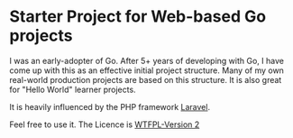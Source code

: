 Starter Project for Web-based Go projects
===============

I was an early-adopter of Go. After 5+ years of developing with Go, I have come up with this as an effective initial project structure. Many of my own real-world production projects are based on this structure. It is also great for "Hello World" learner projects.

It is heavily influenced by the PHP framework [Laravel](https://github.com/laravel/laravel).

Feel free to use it. The Licence is [WTFPL-Version 2](https://en.wikipedia.org/wiki/WTFPL)
